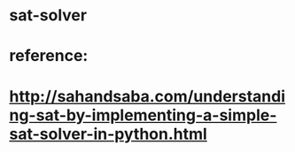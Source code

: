 # sat-solver
# reference:
# http://sahandsaba.com/understanding-sat-by-implementing-a-simple-sat-solver-in-python.html
